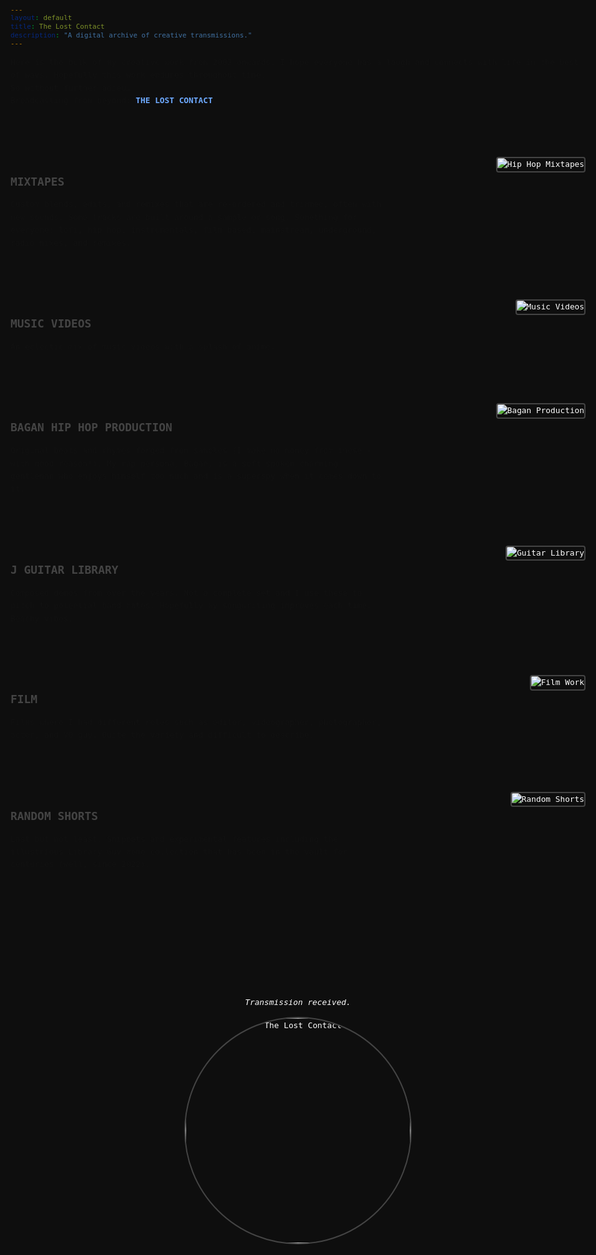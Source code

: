 ```yaml
---
layout: default
title: The Lost Contact
description: "A digital archive of creative transmissions."
---
```


<style>
  
@import url('https://fonts.googleapis.com/css2?family=Roboto+Mono&display=swap');
@import url('https://fonts.googleapis.com/css2?family=Space+Mono&display=swap');

body {
  background-color: #0e0e0e;
  color: #ffffff;
  font-family: 'Roboto Mono', monospace;
  font-size: 0.8em;
  line-height: 1.6;
  padding: 20px;
  max-width: 960px;
  margin: 0 auto;
}
.section {
  display: flex;
  flex-direction: row;
  align-items: flex-start;
  justify-content: space-between;
  margin-bottom: 80px; /* reduced from 140px */
  gap: 40px;
}
.section img {
  max-width: 320px;
  height: auto;
  border: 2px solid #444;
  border-radius: 4px;
}
.section .text {
  flex: 1;
  max-width: 600px;
}
.section h2 {
  font-size: 1.4em;
  color: #444444;
  margin-bottom: 12px;
  font-weight: 600;
}
.section h2 a {
  color: #444444;
  text-decoration: none;
}
.section h2 a:hover {
  text-decoration: underline;
}
.section p {
  margin: 0;
  color: #111111; /* very dark grey for descriptions */
}
.intro {
  margin-bottom: 80px;
  color: #111111;
}
footer {
  margin-top: 200px;
  text-align: center;
}
footer img {
  width: 360px;
  border-radius: 50%;
  border: 2px solid #444;
}
</style>

<div class="intro">
  <p>Here is the bulk of my creative work from 2002 onwards. I hope everyone has a laugh and connects with life in the best of ways. Hopefully this work endures throughout time.<br>
  So without further adieu…<br>
  Broadcasting from beyond: <strong style="color:#6eaaff">THE LOST CONTACT</strong>.</p>
</div>

<div class="section">
  <div class="text">
    <h2><a href="URL1">MIXTAPES</a></h2>
    <p>Custom blends, edits, and remixes that are re-ordered and trimmed, often with new sounds. Some tracks are built around a sample or song. Something for everyone: lofi, hip hop, instrumentals, film based, mainstream, underground, radio mixes, and remixes.</p>
  </div>
  <img src="/assets/img/Coconut Master - Lost Contact.PNG" alt="Hip Hop Mixtapes">
</div>

<div class="section">
  <div class="text">
    <h2><a href="URL2">MUSIC VIDEOS</a></h2>
    <p>An eclectic mix of music videos with a splash of anime.</p>
  </div>
  <img src="/assets/img/MusicVideos.JPG" alt="Music Videos">
</div>

<div class="section">
  <div class="text">
    <h2><a href="URL3">BAGAN HIP HOP PRODUCTION</a></h2>
    <p>Original beats and rhymes forged from samples (I make no money from these - with good reason!). My rap persona, Bagan, is a soft spoken charming gentleman who enjoys himself too much and is a superspy when it comes down to it.</p>
  </div>
  <img src="/assets/img/Bagan.JPG" alt="Bagan Production">
</div>

<div class="section">
  <div class="text">
    <h2><a href="URL4">J GUITAR LIBRARY</a></h2>
    <p>Composed demos from over the years. Not a complete set and I use these to pitch to potential band mates. Hopefully my songwriting improves each time. Beachy vibes.</p>
  </div>
  <img src="/assets/img/Guitar2.JPG" alt="Guitar Library">
</div>

<div class="section">
  <div class="text">
  <h2><a href="URL5">FILM</a></h2>
  <p>Films where I had different roles such as editor, videographer, photographer, actor, and VO guy. Quite the variety and difficult to describe.</p>
</div>
<img src="/assets/img/Film4.JPG" alt="Film Work">
</div>

<div class="section">
  <div class="text">
    <h2><a href="URL6">RANDOM SHORTS</a></h2>
    <p>Last but not least. Snippets and experimental features including the illustrious Library Guy meme collection that has been in the vault for centuries (well, since 2022).</p>
  </div>
  <img src="/assets/img/Shorts2.JPG" alt="Random Shorts">
</div>

<footer>
  <p><em>Transmission received.</em></p>
  <img src="/assets/img/Clouds.JPG" alt="The Lost Contact">
</footer>
